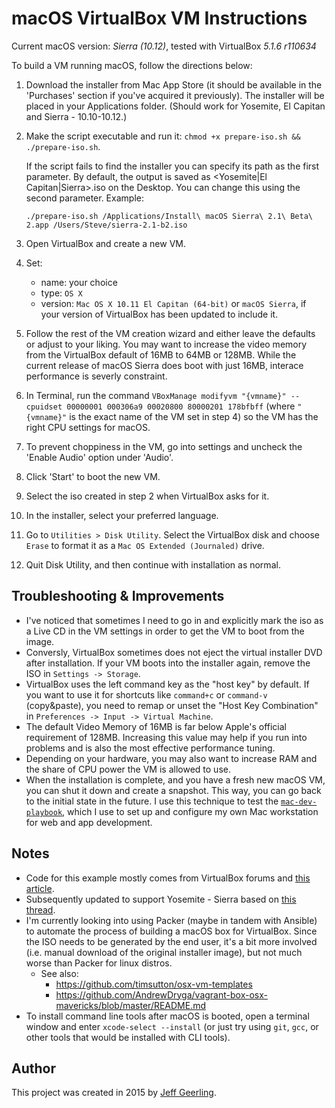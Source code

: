 # macOS VirtualBox VM Instructions

Current macOS version: *Sierra (10.12)*, tested with VirtualBox *5.1.6 r110634*

To build a VM running macOS, follow the directions below:

  1. Download the installer from Mac App Store (it should be available in the 'Purchases' section if you've acquired it previously). The installer will be placed in your Applications folder.  (Should work for Yosemite, El Capitan and Sierra - 10.10-10.12.)
  2. Make the script executable and run it: `chmod +x prepare-iso.sh && ./prepare-iso.sh`.

      If the script fails to find the installer you can specify its path as the first parameter. By default, the output is saved as <Yosemite|El Capitan|Sierra>.iso on the Desktop. You can change this using the second parameter.
      Example:

        ```./prepare-iso.sh /Applications/Install\ macOS Sierra\ 2.1\ Beta\ 2.app /Users/Steve/sierra-2.1-b2.iso```

  3. Open VirtualBox and create a new VM.
  4. Set:
      - name: your choice
      - type: `OS X`
      - version: `Mac OS X 10.11 El Capitan (64-bit)` or `macOS Sierra`, if your version of VirtualBox has been updated to include it.
  5. Follow the rest of the VM creation wizard and either leave the defaults or adjust to your liking. You may want to increase the video memory from the VirtualBox default of 16MB to 64MB or 128MB. While the current release of macOS Sierra does boot with just 16MB, interace performance is severly constraint.
  6. In Terminal, run the command `VBoxManage modifyvm "{vmname}" --cpuidset 00000001 000306a9 00020800 80000201 178bfbff` (where `"{vmname}"` is the exact name of the VM set in step 4) so the VM has the right CPU settings for macOS.
  7. To prevent choppiness in the VM, go into settings and uncheck the 'Enable Audio' option under 'Audio'.
  8. Click 'Start' to boot the new VM.
  9. Select the iso created in step 2 when VirtualBox asks for it.
  10. In the installer, select your preferred language.
  11. Go to `Utilities > Disk Utility`. Select the VirtualBox disk and choose `Erase` to format it as a `Mac OS Extended (Journaled)` drive.
  12. Quit Disk Utility, and then continue with installation as normal.


## Troubleshooting & Improvements

- I've noticed that sometimes I need to go in and explicitly mark the iso as a Live CD in the VM settings in order to get the VM to boot from the image.
- Conversly, VirtualBox sometimes does not eject the virtual installer DVD after installation. If your VM boots into the installer again, remove the ISO in `Settings -> Storage`.
- VirtualBox uses the left command key as the "host key" by default. If you want to use it for shortcuts like `command+c` or `command-v` (copy&paste), you need to remap or unset the "Host Key Combination" in `Preferences -> Input -> Virtual Machine`.
- The default Video Memory of 16MB is far below Apple's official requirement of 128MB. Increasing this value may help if you run into problems and is also the most effective performance tuning.
- Depending on your hardware, you may also want to increase RAM and the share of CPU power the VM is allowed to use.
- When the installation is complete, and you have a fresh new macOS VM, you can shut it down and create a snapshot. This way, you can go back to the initial state in the future. I use this technique to test the [`mac-dev-playbook`](https://github.com/geerlingguy/mac-dev-playbook), which I use to set up and configure my own Mac workstation for web and app development.

## Notes

  - Code for this example mostly comes from VirtualBox forums and [this article](http://sqar.blogspot.de/2014/10/installing-yosemite-in-virtualbox.html).
  - Subsequently updated to support Yosemite - Sierra based on [this thread](https://forums.virtualbox.org/viewtopic.php?f=22&t=77068&p=358865&hilit=elCapitan+iso#p358865).
  - I'm currently looking into using Packer (maybe in tandem with Ansible) to automate the process of building a macOS box for VirtualBox. Since the ISO needs to be generated by the end user, it's a bit more involved (i.e. manual download of the original installer image), but not much worse than Packer for linux distros.
    - See also:
      - https://github.com/timsutton/osx-vm-templates
      - https://github.com/AndrewDryga/vagrant-box-osx-mavericks/blob/master/README.md
  - To install command line tools after macOS is booted, open a terminal window and enter `xcode-select --install` (or just try using `git`, `gcc`, or other tools that would be installed with CLI tools).

## Author

This project was created in 2015 by [Jeff Geerling](http://jeffgeerling.com/).
